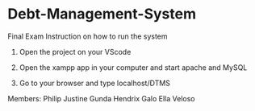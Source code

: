 # Debt-Management-System
Final Exam
Instruction on how to run the system
1. Open the project on your VScode

2. Open the xampp app in your computer and start apache and MySQL

3. Go to your browser and type localhost/DTMS

Members:
Philip Justine Gunda
Hendrix Galo
Ella Veloso